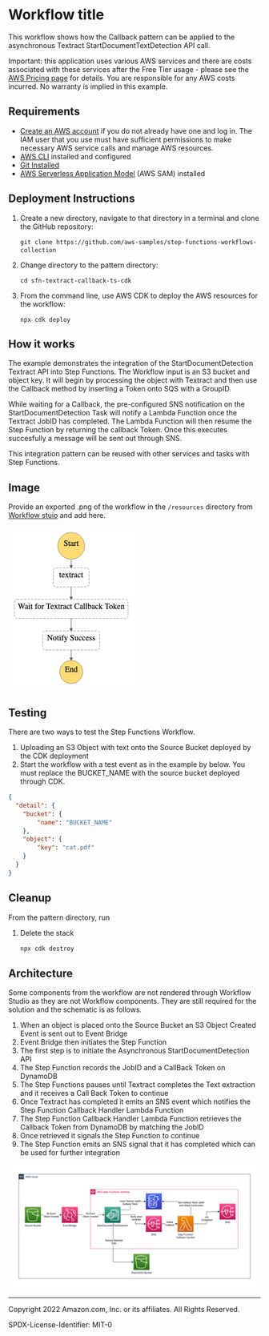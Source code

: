 # Workflow title

This workflow shows how the Callback pattern can be applied to the asynchronous Textract StartDocumentTextDetection API call.

Important: this application uses various AWS services and there are costs associated with these services after the Free Tier usage - please see the [AWS Pricing page](https://aws.amazon.com/pricing/) for details. You are responsible for any AWS costs incurred. No warranty is implied in this example.

## Requirements

* [Create an AWS account](https://portal.aws.amazon.com/gp/aws/developer/registration/index.html) if you do not already have one and log in. The IAM user that you use must have sufficient permissions to make necessary AWS service calls and manage AWS resources.
* [AWS CLI](https://docs.aws.amazon.com/cli/latest/userguide/install-cliv2.html) installed and configured
* [Git Installed](https://git-scm.com/book/en/v2/Getting-Started-Installing-Git)
* [AWS Serverless Application Model](https://docs.aws.amazon.com/serverless-application-model/latest/developerguide/serverless-sam-cli-install.html) (AWS SAM) installed

## Deployment Instructions

1. Create a new directory, navigate to that directory in a terminal and clone the GitHub repository:
    ``` 
    git clone https://github.com/aws-samples/step-functions-workflows-collection
    ```
2. Change directory to the pattern directory:
    ```
    cd sfn-textract-callback-ts-cdk
    ```
3. From the command line, use AWS CDK to deploy the AWS resources for the workflow:
    ```
    npx cdk deploy
    ```

## How it works

The example demonstrates the integration of the StartDocumentDetection Textract API into Step Functions. The Workflow input is an  S3 bucket and object key. It will begin by processing the object with Textract and then use the Callback method by inserting a Token onto SQS with a GroupID.

While waiting for a Callback, the pre-configured SNS notification on the StartDocumentDetection Task will notify a Lambda Function once the Textract JobID has completed. The Lambda Function will then resume the Step Function by returning the callback Token. Once this executes succesfully a message will be sent out through SNS. 

This integration pattern can be reused with other services and tasks with Step Functions.

## Image
Provide an exported .png of the workflow in the `/resources` directory from [Workflow stuio](https://docs.aws.amazon.com/step-functions/latest/dg/workflow-studio.html) and add here.

![image](./resources/stepfunctions_graph.png)

## Testing

There are two ways to test the Step Functions Workflow.

1. Uploading an S3 Object with text onto the Source Bucket deployed by the CDK deployment
2. Start the workflow with a test event as in the example by below. You must replace the BUCKET_NAME with the source bucket deployed through CDK.
```json
{
  "detail": {
    "bucket": {
        "name": "BUCKET_NAME"
    },
    "object": {
        "key": "cat.pdf"
    }
  }
}
```

## Cleanup

From the pattern directory, run
 
1. Delete the stack
    ```bash
    npx cdk destroy
    ```
## Architecture

Some components from the workflow are not rendered through Workflow Studio as they are not Workflow components. They are still required for the solution and the schematic is as follows. 

1. When an object is placed onto the Source Bucket an S3 Object Created Event is sent out to Event Bridge
2. Event Bridge then initiates the Step Function
3. The first step is to initiate the Asynchronous StartDocumentDetection API 
4. The Step Function records the JobID and a CallBack Token on DynamoDB 
5. The Step Functions pauses until Textract completes the Text extraction and it receives a Call Back Token to continue
6. Once Textract has completed it emits an SNS event which notifies the Step Function Callback Handler Lambda Function
7. The Step Function Callback Handler Lambda Function retrieves the Callback Token from DynamoDB by matching the JobID
8. Once retrieved it signals the Step Function to continue 
9. The Step Function emits an SNS signal that it has completed which can be used for further integration

![image](./resources/TextractOverview.drawio.png)

----
Copyright 2022 Amazon.com, Inc. or its affiliates. All Rights Reserved.

SPDX-License-Identifier: MIT-0

